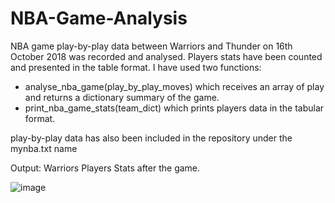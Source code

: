 # NBA-Game-Analysis
NBA game play-by-play data between Warriors and Thunder on 16th October 2018 was recorded and analysed. Players stats have been counted and presented in the table format. I have used two functions:
* analyse_nba_game(play_by_play_moves) which receives an array of play and returns a dictionary summary of the game.
* print_nba_game_stats(team_dict) which prints players data in the tabular format.

play-by-play data has also been included in the repository under the mynba.txt name

Output: Warriors Players Stats after the game.

![image](https://user-images.githubusercontent.com/80535531/112471420-b3b7bb80-8d8d-11eb-9edd-3fdd774f3928.png)
